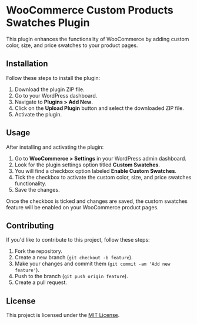 # WooCommerce Custom Products Swatches Plugin

This plugin enhances the functionality of WooCommerce by adding custom color, size, and price swatches to your product pages.

## Installation

Follow these steps to install the plugin:

1. Download the plugin ZIP file.
2. Go to your WordPress dashboard.
3. Navigate to **Plugins > Add New**.
4. Click on the **Upload Plugin** button and select the downloaded ZIP file.
5. Activate the plugin.

## Usage

After installing and activating the plugin:

1. Go to **WooCommerce > Settings** in your WordPress admin dashboard.
2. Look for the plugin settings option titled **Custom Swatches**.
3. You will find a checkbox option labeled **Enable Custom Swatches**.
4. Tick the checkbox to activate the custom color, size, and price swatches functionality.
5. Save the changes.

Once the checkbox is ticked and changes are saved, the custom swatches feature will be enabled on your WooCommerce product pages.

## Contributing

If you'd like to contribute to this project, follow these steps:

1. Fork the repository.
2. Create a new branch (`git checkout -b feature`).
3. Make your changes and commit them (`git commit -am 'Add new feature'`).
4. Push to the branch (`git push origin feature`).
5. Create a pull request.

## License

This project is licensed under the [MIT License](LICENSE).
